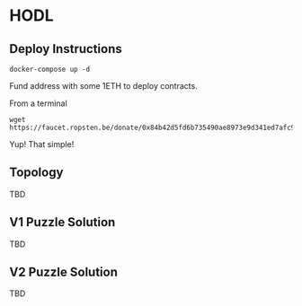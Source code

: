 # HODL

## Deploy Instructions

```
docker-compose up -d
```

Fund address with some 1ETH to deploy contracts. 

From a terminal
```
wget https://faucet.ropsten.be/donate/0x84b42d5fd6b735490ae8973e9d341ed7afc98423
```

Yup! That simple!

## Topology

TBD

## V1 Puzzle Solution

TBD

## V2  Puzzle Solution

TBD

